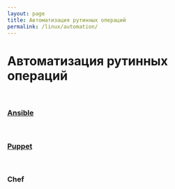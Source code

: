```yaml
---
layout: page
title: Автоматизация рутинных операций
permalink: /linux/automation/
---
```


# Автоматизация рутинных операций


<br/>

### [Ansible](/linux/automate/ansible/)

<br/>

### [Puppet](/linux/automate/puppet/)

<br/>

### Chef
